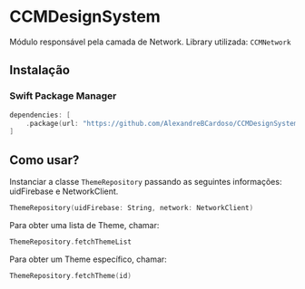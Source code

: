 # CCMDesignSystem

Módulo responsável pela camada de Network.
Library utilizada: `CCMNetwork`

## Instalação

### Swift Package Manager
```swift
dependencies: [
    .package(url: "https://github.com/AlexandreBCardoso/CCMDesignSystem.git", .upToNextMajor(from: "1.0.0"))
]
```

## Como usar?
Instanciar a classe `ThemeRepository` passando as seguintes informações: uidFirebase e NetworkClient.
```swift
ThemeRepository(uidFirebase: String, network: NetworkClient)
```

Para obter uma lista de Theme, chamar:
```swift
ThemeRepository.fetchThemeList
```

Para obter um Theme específico, chamar:
```swift
ThemeRepository.fetchTheme(id)
```
